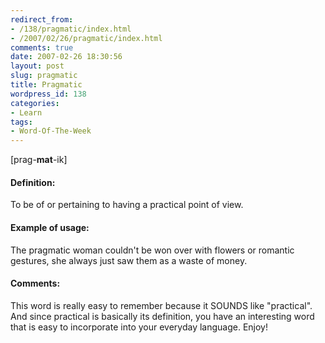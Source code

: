 ```yaml
---
redirect_from:
- /138/pragmatic/index.html
- /2007/02/26/pragmatic/index.html
comments: true
date: 2007-02-26 18:30:56
layout: post
slug: pragmatic
title: Pragmatic
wordpress_id: 138
categories:
- Learn
tags:
- Word-Of-The-Week
---
```


[prag-**mat**-ik]  



#### Definition:


To be of or pertaining to having a practical point of view.



#### Example of usage:


The pragmatic woman couldn't be won over with flowers or romantic gestures, she always just saw them as a waste of money.



#### Comments:


This word is really easy to remember because it SOUNDS like "practical".  And since practical is basically its definition, you have an interesting word that is easy to incorporate into your everyday language.  Enjoy!
